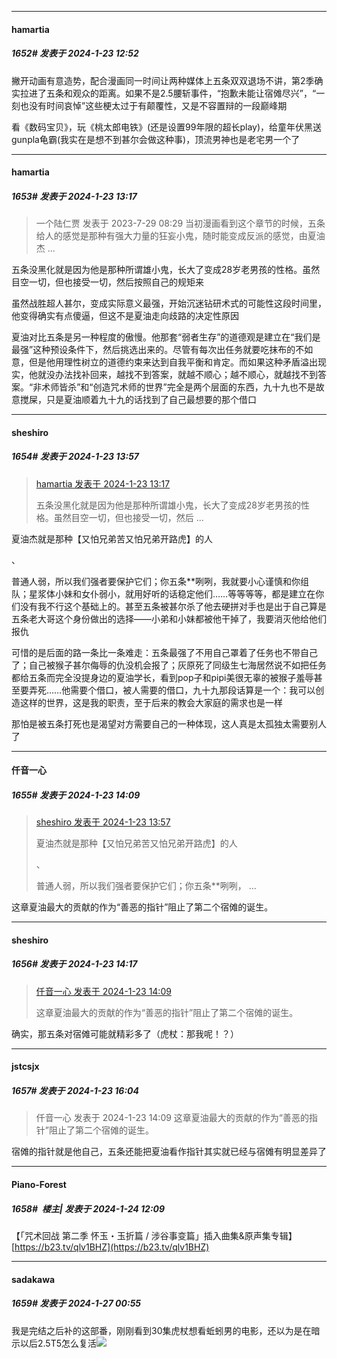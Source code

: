 
*****

####  hamartia  
##### 1652#       发表于 2024-1-23 12:52

撇开动画有意造势，配合漫画同一时间让两种媒体上五条双双退场不讲，第2季确实拉进了五条和观众的距离。如果不是2.5腰斩事件，“抱歉未能让宿傩尽兴”，“一刻也没有时间哀悼”这些梗太过于有颠覆性，又是不容置辩的一段巅峰期

看《数码宝贝》，玩《桃太郎电铁》(还是设置99年限的超长play)，给童年伏黑送gunpla龟霸(我实在是想不到甚尔会做这种事)，顶流男神也是老宅男一个了


*****

####  hamartia  
##### 1653#       发表于 2024-1-23 13:17

<blockquote>一个陆仁贾 发表于 2023-7-29 08:29
当初漫画看到这个章节的时候，五条给人的感觉是那种有强大力量的狂妄小鬼，随时能变成反派的感觉，由夏油杰 ...</blockquote>
五条没黑化就是因为他是那种所谓雄小鬼，长大了变成28岁老男孩的性格。虽然目空一切，但也接受一切，然后按照自己的规矩来

虽然战胜超人甚尔，变成实际意义最强，开始沉迷钻研术式的可能性这段时间里，他变得确实有点傻逼，但这不是夏油走向歧路的决定性原因

夏油对比五条是另一种程度的傲慢。他那套“弱者生存”的道德观是建立在“我们是最强”这种预设条件下，然后挑选出来的。尽管有每次出任务就要吃抹布的不如意，但是他用理性树立的道德约束来达到自我平衡和肯定。而如果这种矛盾溢出现实，他就没办法找补回来，越找不到答案，就越不顺心；越不顺心，就越找不到答案。“非术师皆杀”和“创造咒术师的世界”完全是两个层面的东西，九十九也不是故意搅屎，只是夏油顺着九十九的话找到了自己最想要的那个借口


*****

####  sheshiro  
##### 1654#       发表于 2024-1-23 13:57

<blockquote><a href="httphttps://bbs.saraba1st.com/2b/forum.php?mod=redirect&amp;goto=findpost&amp;pid=63744711&amp;ptid=2009761" target="_blank">hamartia 发表于 2024-1-23 13:17</a>

五条没黑化就是因为他是那种所谓雄小鬼，长大了变成28岁老男孩的性格。虽然目空一切，但也接受一切，然后 ...</blockquote>
夏油杰就是那种【又怕兄弟苦又怕兄弟开路虎】的人

、

普通人弱，所以我们强者要保护它们；你五条**咧咧，我就要小心谨慎和你组队；星浆体小妹和女仆弱小，就用好听的话稳定他们……等等等等，都是建立在你们没有我不行这个基础上的。甚至五条被甚尔杀了他去硬拼对手也是出于自己算是五条老大哥这个身份做出的选择——小弟和小妹都被他干掉了，我要消灭他给他们报仇 

可惜的是后面的路一条比一条难走：五条最强了不用自己罩着了任务也不带自己了；自己被猴子甚尔侮辱的仇没机会报了；灰原死了同级生七海居然说不如把任务都给五条而完全没提身边的夏油学长，看到pop子和pipi美很无辜的被猴子羞辱甚至要弄死……他需要个借口，被人需要的借口，九十九那段话算是一个：我可以创造这样的世界，这是我的职责，至于后来的教会大家庭的需求也是一样

那怕是被五条打死也是渴望对方需要自己的一种体现，这人真是太孤独太需要别人了


*****

####  仟音一心  
##### 1655#       发表于 2024-1-23 14:09

<blockquote><a href="httphttps://bbs.saraba1st.com/2b/forum.php?mod=redirect&amp;goto=findpost&amp;pid=63745131&amp;ptid=2009761" target="_blank">sheshiro 发表于 2024-1-23 13:57</a>

夏油杰就是那种【又怕兄弟苦又怕兄弟开路虎】的人

、

普通人弱，所以我们强者要保护它们；你五条**咧咧， ...</blockquote>
这章夏油最大的贡献的作为“善恶的指针”阻止了第二个宿傩的诞生。


*****

####  sheshiro  
##### 1656#       发表于 2024-1-23 14:17

<blockquote><a href="httphttps://bbs.saraba1st.com/2b/forum.php?mod=redirect&amp;goto=findpost&amp;pid=63745283&amp;ptid=2009761" target="_blank">仟音一心 发表于 2024-1-23 14:09</a>

这章夏油最大的贡献的作为“善恶的指针”阻止了第二个宿傩的诞生。</blockquote>
确实，那五条对宿傩可能就精彩多了（虎杖：那我呢！？）


*****

####  jstcsjx  
##### 1657#       发表于 2024-1-23 16:04

<blockquote>仟音一心 发表于 2024-1-23 14:09
这章夏油最大的贡献的作为“善恶的指针”阻止了第二个宿傩的诞生。</blockquote>
宿傩的指针就是他自己，五条还能把夏油看作指针其实就已经与宿傩有明显差异了


*****

####  Piano-Forest  
##### 1658#         楼主| 发表于 2024-1-24 12:09

【「咒术回战 第二季 怀玉・玉折篇 / 涉谷事变篇」插入曲集&amp;原声集专辑】 
[https://b23.tv/qlv1BHZ](https://b23.tv/qlv1BHZ)


*****

####  sadakawa  
##### 1659#       发表于 2024-1-27 00:55

我是完结之后补的这部番，刚刚看到30集虎杖想看蚯蚓男的电影，还以为是在暗示以后2.5T5怎么复活<img src="https://static.saraba1st.com/image/smiley/face2017/037.png" referrerpolicy="no-referrer">


